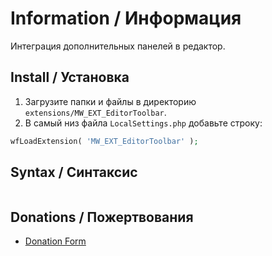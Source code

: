 # Information / Информация

Интеграция дополнительных панелей в редактор.

## Install / Установка

1. Загрузите папки и файлы в директорию `extensions/MW_EXT_EditorToolbar`.
2. В самый низ файла `LocalSettings.php` добавьте строку:

```php
wfLoadExtension( 'MW_EXT_EditorToolbar' );
```

## Syntax / Синтаксис

```html

```

## Donations / Пожертвования

- [Donation Form](https://donation-form.github.io/)
